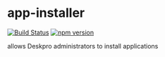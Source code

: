# app-installer

[![Build Status](https://travis-ci.org/deskpro/apps-installer.svg?branch=master)](https://travis-ci.org/deskpro/apps-installer)
[![npm version](https://img.shields.io/npm/v/@deskpro/apps-installer.svg?style=flat)](https://www.npmjs.com/package/@deskpro/apps-installer)

allows Deskpro administrators to install applications
